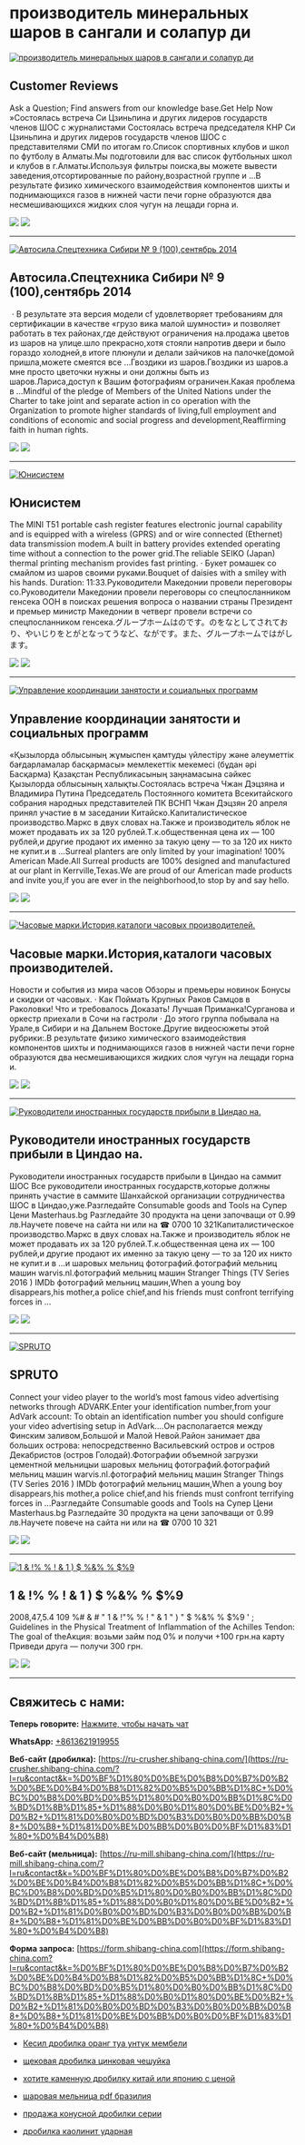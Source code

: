 # производитель минеральных шаров в сангали и солапур ди

<a href="https://swt.shibang-china.com/?l=ru&img&k=%D0%BF%D1%80%D0%BE%D0%B8%D0%B7%D0%B2%D0%BE%D0%B4%D0%B8%D1%82%D0%B5%D0%BB%D1%8C+%D0%BC%D0%B8%D0%BD%D0%B5%D1%80%D0%B0%D0%BB%D1%8C%D0%BD%D1%8B%D1%85+%D1%88%D0%B0%D1%80%D0%BE%D0%B2+%D0%B2+%D1%81%D0%B0%D0%BD%D0%B3%D0%B0%D0%BB%D0%B8+%D0%B8+%D1%81%D0%BE%D0%BB%D0%B0%D0%BF%D1%83%D1%80+%D0%B4%D0%B8" target="_blank">![производитель минеральных шаров в сангали и солапур ди](http://static.shibang-china.com/all-800x300/720.jpg)</a>

## Customer Reviews
Ask a Question; Find answers from our knowledge base.Get Help Now &#187;Состоялась встреча Си Цзиньпина и других лидеров государств членов ШОС с журналистами Состоялась встреча председателя КНР Си Цзиньпина и других лидеров государств членов ШОС с представителями СМИ по итогам го.Список спортивных клубов и школ по футболу в Алматы.Мы подготовили для вас список футбольных школ и клубов в г.Алматы.Используя фильтры поиска,вы можете вывести заведения,отсортированные по району,возрастной группе и …В результате физико химического взаимодействия компонентов шихты и поднимающихся газов в нижней части печи горне образуются два несмешивающихся жидких слоя чугун на лещади горна и.


<a href="https://whatsapp.shibangsoft.com/WhatsApp.php" target="_blank" title="WhatsApp">![](http://static.shibang-china.com/icon/whatsapp.png)</a> <a href="https://swt.shibang-china.com/?l=ru&icon&k=%D0%BF%D1%80%D0%BE%D0%B8%D0%B7%D0%B2%D0%BE%D0%B4%D0%B8%D1%82%D0%B5%D0%BB%D1%8C+%D0%BC%D0%B8%D0%BD%D0%B5%D1%80%D0%B0%D0%BB%D1%8C%D0%BD%D1%8B%D1%85+%D1%88%D0%B0%D1%80%D0%BE%D0%B2+%D0%B2+%D1%81%D0%B0%D0%BD%D0%B3%D0%B0%D0%BB%D0%B8+%D0%B8+%D1%81%D0%BE%D0%BB%D0%B0%D0%BF%D1%83%D1%80+%D0%B4%D0%B8" target="_blank">![](http://static.shibang-china.com/icon/chat-ru.png)</a>

---

<a href="https://swt.shibang-china.com/?l=ru&img&k=%D0%BF%D1%80%D0%BE%D0%B8%D0%B7%D0%B2%D0%BE%D0%B4%D0%B8%D1%82%D0%B5%D0%BB%D1%8C+%D0%BC%D0%B8%D0%BD%D0%B5%D1%80%D0%B0%D0%BB%D1%8C%D0%BD%D1%8B%D1%85+%D1%88%D0%B0%D1%80%D0%BE%D0%B2+%D0%B2+%D1%81%D0%B0%D0%BD%D0%B3%D0%B0%D0%BB%D0%B8+%D0%B8+%D1%81%D0%BE%D0%BB%D0%B0%D0%BF%D1%83%D1%80+%D0%B4%D0%B8" target="_blank">![Автосила.Спецтехника Сибири № 9 (100),сентябрь 2014](http://static.shibang-china.com/all-800x300/1382.jpg)</a>

## Автосила.Спецтехника Сибири № 9 (100),сентябрь 2014
&nbsp;&#0183;&#32;В результате эта версия модели cf удовлетворяет требованиям для сертификации в качестве &#171;грузо вика малой шумности&#187; и позволяет работать в тех районах,где действуют ограничения на.продажа цветов из шаров на улице.шло прекрасно,хотя стояли напротив двери и было гораздо холодней,в итоге плюнули и делали зайчиков на палочке(домой пришла,можете смеятся все …Гвоздики из шаров.Гвоздики из шаров.а мне просто цветочки нужны и они должны быть из шаров.Лариса,доступ к Вашим фотографиям ограничен.Какая проблема в …Mindful of the pledge of Members of the United Nations under the Charter to take joint and separate action in co operation with the Organization to promote higher standards of living,full employment and conditions of economic and social progress and development,Reaffirming faith in human rights.


<a href="https://whatsapp.shibangsoft.com/WhatsApp.php" target="_blank" title="WhatsApp">![](http://static.shibang-china.com/icon/whatsapp.png)</a> <a href="https://swt.shibang-china.com/?l=ru&icon&k=%D0%BF%D1%80%D0%BE%D0%B8%D0%B7%D0%B2%D0%BE%D0%B4%D0%B8%D1%82%D0%B5%D0%BB%D1%8C+%D0%BC%D0%B8%D0%BD%D0%B5%D1%80%D0%B0%D0%BB%D1%8C%D0%BD%D1%8B%D1%85+%D1%88%D0%B0%D1%80%D0%BE%D0%B2+%D0%B2+%D1%81%D0%B0%D0%BD%D0%B3%D0%B0%D0%BB%D0%B8+%D0%B8+%D1%81%D0%BE%D0%BB%D0%B0%D0%BF%D1%83%D1%80+%D0%B4%D0%B8" target="_blank">![](http://static.shibang-china.com/icon/chat-ru.png)</a>

---

<a href="https://swt.shibang-china.com/?l=ru&img&k=%D0%BF%D1%80%D0%BE%D0%B8%D0%B7%D0%B2%D0%BE%D0%B4%D0%B8%D1%82%D0%B5%D0%BB%D1%8C+%D0%BC%D0%B8%D0%BD%D0%B5%D1%80%D0%B0%D0%BB%D1%8C%D0%BD%D1%8B%D1%85+%D1%88%D0%B0%D1%80%D0%BE%D0%B2+%D0%B2+%D1%81%D0%B0%D0%BD%D0%B3%D0%B0%D0%BB%D0%B8+%D0%B8+%D1%81%D0%BE%D0%BB%D0%B0%D0%BF%D1%83%D1%80+%D0%B4%D0%B8" target="_blank">![Юнисистем](http://static.shibang-china.com/all-800x300/879.jpg)</a>

## Юнисистем
The MINI T51 portable cash register features electronic journal capability and is equipped with a wireless (GPRS) and or wire connected (Ethernet) data transmission modem.A built in battery provides extended operating time without a connection to the power grid.The reliable SEIKO (Japan) thermal printing mechanism provides fast printing.&nbsp;&#0183;&#32;Букет ромашек со смайлом из шаров своими руками.Bouquet of daisies with a smiley with his hands. Duration: 11:33.Руководители Македонии провели переговоры со.Руководители Македонии провели переговоры со спецпосланником генсека ООН в поисках решения вопроса о названии страны Президент и премьер министр Македонии в четверг провели встречи со спецпосланником генсека.グループホームはのです。のをなとしてされており、やいじりをとがとなってうなど、ながです。また、グループホームではがします。


<a href="https://whatsapp.shibangsoft.com/WhatsApp.php" target="_blank" title="WhatsApp">![](http://static.shibang-china.com/icon/whatsapp.png)</a> <a href="https://swt.shibang-china.com/?l=ru&icon&k=%D0%BF%D1%80%D0%BE%D0%B8%D0%B7%D0%B2%D0%BE%D0%B4%D0%B8%D1%82%D0%B5%D0%BB%D1%8C+%D0%BC%D0%B8%D0%BD%D0%B5%D1%80%D0%B0%D0%BB%D1%8C%D0%BD%D1%8B%D1%85+%D1%88%D0%B0%D1%80%D0%BE%D0%B2+%D0%B2+%D1%81%D0%B0%D0%BD%D0%B3%D0%B0%D0%BB%D0%B8+%D0%B8+%D1%81%D0%BE%D0%BB%D0%B0%D0%BF%D1%83%D1%80+%D0%B4%D0%B8" target="_blank">![](http://static.shibang-china.com/icon/chat-ru.png)</a>

---

<a href="https://swt.shibang-china.com/?l=ru&img&k=%D0%BF%D1%80%D0%BE%D0%B8%D0%B7%D0%B2%D0%BE%D0%B4%D0%B8%D1%82%D0%B5%D0%BB%D1%8C+%D0%BC%D0%B8%D0%BD%D0%B5%D1%80%D0%B0%D0%BB%D1%8C%D0%BD%D1%8B%D1%85+%D1%88%D0%B0%D1%80%D0%BE%D0%B2+%D0%B2+%D1%81%D0%B0%D0%BD%D0%B3%D0%B0%D0%BB%D0%B8+%D0%B8+%D1%81%D0%BE%D0%BB%D0%B0%D0%BF%D1%83%D1%80+%D0%B4%D0%B8" target="_blank">![Управление координации занятости и социальных программ](http://static.shibang-china.com/all-800x300/392.jpg)</a>

## Управление координации занятости и социальных программ
&#171;Қызылорда облысының жұмыспен қамтуды үйлестіру және әлеуметтік бағдарламалар басқармасы&#187; мемлекеттік мекемесі (бұдан әрі Басқарма) Қазақстан Республикасының заңнамасына сәйкес Қызылорда облысының халықты.Состоялась встреча Чжан Дэцзяна и Владимира Путина Председатель Постоянного комитета Всекитайского собрания народных представителей ПК ВСНП Чжан Дэцзян 20 апреля принял участие в м заседании Китайско.Капиталистическое производство.Маркс в двух словах на.Также и производитель яблок не может продавать их за 120 рублей.Т.к.общественная цена их — 100 рублей,и другие продают их именно за такую цену — то за 120 их никто не купит.и в …Surreal planters are only limited by your imagination! 100% American Made.All Surreal products are 100% designed and manufactured at our plant in Kerrville,Texas.We are proud of our American made products and invite you,if you are ever in the neighborhood,to stop by and say hello.


<a href="https://whatsapp.shibangsoft.com/WhatsApp.php" target="_blank" title="WhatsApp">![](http://static.shibang-china.com/icon/whatsapp.png)</a> <a href="https://swt.shibang-china.com/?l=ru&icon&k=%D0%BF%D1%80%D0%BE%D0%B8%D0%B7%D0%B2%D0%BE%D0%B4%D0%B8%D1%82%D0%B5%D0%BB%D1%8C+%D0%BC%D0%B8%D0%BD%D0%B5%D1%80%D0%B0%D0%BB%D1%8C%D0%BD%D1%8B%D1%85+%D1%88%D0%B0%D1%80%D0%BE%D0%B2+%D0%B2+%D1%81%D0%B0%D0%BD%D0%B3%D0%B0%D0%BB%D0%B8+%D0%B8+%D1%81%D0%BE%D0%BB%D0%B0%D0%BF%D1%83%D1%80+%D0%B4%D0%B8" target="_blank">![](http://static.shibang-china.com/icon/chat-ru.png)</a>

---

<a href="https://swt.shibang-china.com/?l=ru&img&k=%D0%BF%D1%80%D0%BE%D0%B8%D0%B7%D0%B2%D0%BE%D0%B4%D0%B8%D1%82%D0%B5%D0%BB%D1%8C+%D0%BC%D0%B8%D0%BD%D0%B5%D1%80%D0%B0%D0%BB%D1%8C%D0%BD%D1%8B%D1%85+%D1%88%D0%B0%D1%80%D0%BE%D0%B2+%D0%B2+%D1%81%D0%B0%D0%BD%D0%B3%D0%B0%D0%BB%D0%B8+%D0%B8+%D1%81%D0%BE%D0%BB%D0%B0%D0%BF%D1%83%D1%80+%D0%B4%D0%B8" target="_blank">![Часовые марки.История,каталоги часовых производителей.](http://static.shibang-china.com/all-800x300/578.jpg)</a>

## Часовые марки.История,каталоги часовых производителей.
Новости и события из мира часов Обзоры и премьеры новинок Бонусы и скидки от часовых.&nbsp;&#0183;&#32;Как Поймать Крупных Раков Самцов в Раколовки! Что и требовалось Доказать! Лучшая Приманка!Сурганова и оркестр приехали в Сочи на гастроли&nbsp;&#0183;&#32;До этого группа побывала на Урале,в Сибири и на Дальнем Востоке.Другие видеосюжеты этой рубрики:.В результате физико химического взаимодействия компонентов шихты и поднимающихся газов в нижней части печи горне образуются два несмешивающихся жидких слоя чугун на лещади горна и.


<a href="https://whatsapp.shibangsoft.com/WhatsApp.php" target="_blank" title="WhatsApp">![](http://static.shibang-china.com/icon/whatsapp.png)</a> <a href="https://swt.shibang-china.com/?l=ru&icon&k=%D0%BF%D1%80%D0%BE%D0%B8%D0%B7%D0%B2%D0%BE%D0%B4%D0%B8%D1%82%D0%B5%D0%BB%D1%8C+%D0%BC%D0%B8%D0%BD%D0%B5%D1%80%D0%B0%D0%BB%D1%8C%D0%BD%D1%8B%D1%85+%D1%88%D0%B0%D1%80%D0%BE%D0%B2+%D0%B2+%D1%81%D0%B0%D0%BD%D0%B3%D0%B0%D0%BB%D0%B8+%D0%B8+%D1%81%D0%BE%D0%BB%D0%B0%D0%BF%D1%83%D1%80+%D0%B4%D0%B8" target="_blank">![](http://static.shibang-china.com/icon/chat-ru.png)</a>

---

<a href="https://swt.shibang-china.com/?l=ru&img&k=%D0%BF%D1%80%D0%BE%D0%B8%D0%B7%D0%B2%D0%BE%D0%B4%D0%B8%D1%82%D0%B5%D0%BB%D1%8C+%D0%BC%D0%B8%D0%BD%D0%B5%D1%80%D0%B0%D0%BB%D1%8C%D0%BD%D1%8B%D1%85+%D1%88%D0%B0%D1%80%D0%BE%D0%B2+%D0%B2+%D1%81%D0%B0%D0%BD%D0%B3%D0%B0%D0%BB%D0%B8+%D0%B8+%D1%81%D0%BE%D0%BB%D0%B0%D0%BF%D1%83%D1%80+%D0%B4%D0%B8" target="_blank">![Руководители иностранных государств прибыли в Циндао на.](http://static.shibang-china.com/all-800x300/430.jpg)</a>

## Руководители иностранных государств прибыли в Циндао на.
Руководители иностранных государств прибыли в Циндао на саммит ШОС Все руководители иностранных государств,которые должны принять участие в саммите Шанхайской организации сотрудничества ШОС в Циндао,уже.Разгледайте Consumable goods and Tools на Супер Цени Masterhaus.bg Разгледайте 30 продукта на цени започващи от 0.99 лв.Научете повече на сайта ни или на ☎ 0700 10 321Капиталистическое производство.Маркс в двух словах на.Также и производитель яблок не может продавать их за 120 рублей.Т.к.общественная цена их — 100 рублей,и другие продают их именно за такую цену — то за 120 их никто не купит.и в …и шаровых мельниц фотографий.фотографий мельниц машин warvis.nl.фотографий мельниц машин Stranger Things (TV Series 2016 ) IMDb фотографий мельниц машин,When a young boy disappears,his mother,a police chief,and his friends must confront terrifying forces in …


<a href="https://whatsapp.shibangsoft.com/WhatsApp.php" target="_blank" title="WhatsApp">![](http://static.shibang-china.com/icon/whatsapp.png)</a> <a href="https://swt.shibang-china.com/?l=ru&icon&k=%D0%BF%D1%80%D0%BE%D0%B8%D0%B7%D0%B2%D0%BE%D0%B4%D0%B8%D1%82%D0%B5%D0%BB%D1%8C+%D0%BC%D0%B8%D0%BD%D0%B5%D1%80%D0%B0%D0%BB%D1%8C%D0%BD%D1%8B%D1%85+%D1%88%D0%B0%D1%80%D0%BE%D0%B2+%D0%B2+%D1%81%D0%B0%D0%BD%D0%B3%D0%B0%D0%BB%D0%B8+%D0%B8+%D1%81%D0%BE%D0%BB%D0%B0%D0%BF%D1%83%D1%80+%D0%B4%D0%B8" target="_blank">![](http://static.shibang-china.com/icon/chat-ru.png)</a>

---

<a href="https://swt.shibang-china.com/?l=ru&img&k=%D0%BF%D1%80%D0%BE%D0%B8%D0%B7%D0%B2%D0%BE%D0%B4%D0%B8%D1%82%D0%B5%D0%BB%D1%8C+%D0%BC%D0%B8%D0%BD%D0%B5%D1%80%D0%B0%D0%BB%D1%8C%D0%BD%D1%8B%D1%85+%D1%88%D0%B0%D1%80%D0%BE%D0%B2+%D0%B2+%D1%81%D0%B0%D0%BD%D0%B3%D0%B0%D0%BB%D0%B8+%D0%B8+%D1%81%D0%BE%D0%BB%D0%B0%D0%BF%D1%83%D1%80+%D0%B4%D0%B8" target="_blank">![SPRUTO](http://static.shibang-china.com/all-800x300/109.jpg)</a>

## SPRUTO
Connect your video player to the world’s most famous video advertising networks through ADVARK.Enter your identification number,from your AdVark account: To obtain an identification number you should configure your video advertising setup in AdVark.…Он располагается между Финским заливом,Большой и Малой Невой.Район занимает два больших острова: непосредственно Васильевский остров и остров Декабристов (остров Голодай).Фотографии объемной загрузки цементной мельницыи шаровых мельниц фотографий.фотографий мельниц машин warvis.nl.фотографий мельниц машин Stranger Things (TV Series 2016 ) IMDb фотографий мельниц машин,When a young boy disappears,his mother,a police chief,and his friends must confront terrifying forces in …Разгледайте Consumable goods and Tools на Супер Цени Masterhaus.bg Разгледайте 30 продукта на цени започващи от 0.99 лв.Научете повече на сайта ни или на ☎ 0700 10 321


<a href="https://whatsapp.shibangsoft.com/WhatsApp.php" target="_blank" title="WhatsApp">![](http://static.shibang-china.com/icon/whatsapp.png)</a> <a href="https://swt.shibang-china.com/?l=ru&icon&k=%D0%BF%D1%80%D0%BE%D0%B8%D0%B7%D0%B2%D0%BE%D0%B4%D0%B8%D1%82%D0%B5%D0%BB%D1%8C+%D0%BC%D0%B8%D0%BD%D0%B5%D1%80%D0%B0%D0%BB%D1%8C%D0%BD%D1%8B%D1%85+%D1%88%D0%B0%D1%80%D0%BE%D0%B2+%D0%B2+%D1%81%D0%B0%D0%BD%D0%B3%D0%B0%D0%BB%D0%B8+%D0%B8+%D1%81%D0%BE%D0%BB%D0%B0%D0%BF%D1%83%D1%80+%D0%B4%D0%B8" target="_blank">![](http://static.shibang-china.com/icon/chat-ru.png)</a>

---

<a href="https://swt.shibang-china.com/?l=ru&img&k=%D0%BF%D1%80%D0%BE%D0%B8%D0%B7%D0%B2%D0%BE%D0%B4%D0%B8%D1%82%D0%B5%D0%BB%D1%8C+%D0%BC%D0%B8%D0%BD%D0%B5%D1%80%D0%B0%D0%BB%D1%8C%D0%BD%D1%8B%D1%85+%D1%88%D0%B0%D1%80%D0%BE%D0%B2+%D0%B2+%D1%81%D0%B0%D0%BD%D0%B3%D0%B0%D0%BB%D0%B8+%D0%B8+%D1%81%D0%BE%D0%BB%D0%B0%D0%BF%D1%83%D1%80+%D0%B4%D0%B8" target="_blank">![1 &amp; !% % ! &amp; 1 ) $ %&amp;% % $%9](http://static.shibang-china.com/all-800x300/694.jpg)</a>

## 1 &amp; !% % ! &amp; 1 ) $ %&amp;% % $%9
2008,47,5.4 109 %# &amp; # &quot; 1 &amp; !&quot;% % ! &quot; &amp; 1 &quot; ) &quot; $ %&amp;% % $%9 ' ; Guidelines in the Physical Treatment of Inflammation of the Achilles Tendon: The goal of theАкция: возьми займ под 0% и получи +100 грн.на карту Приведи друга — получи 300 грн.

<a href="https://whatsapp.shibangsoft.com/WhatsApp.php" target="_blank" title="WhatsApp">![](http://static.shibang-china.com/icon/whatsapp.png)</a> <a href="https://swt.shibang-china.com/?l=ru&icon&k=%D0%BF%D1%80%D0%BE%D0%B8%D0%B7%D0%B2%D0%BE%D0%B4%D0%B8%D1%82%D0%B5%D0%BB%D1%8C+%D0%BC%D0%B8%D0%BD%D0%B5%D1%80%D0%B0%D0%BB%D1%8C%D0%BD%D1%8B%D1%85+%D1%88%D0%B0%D1%80%D0%BE%D0%B2+%D0%B2+%D1%81%D0%B0%D0%BD%D0%B3%D0%B0%D0%BB%D0%B8+%D0%B8+%D1%81%D0%BE%D0%BB%D0%B0%D0%BF%D1%83%D1%80+%D0%B4%D0%B8" target="_blank">![](http://static.shibang-china.com/icon/chat-ru.png)</a>

---
## Свяжитесь с нами:

**Теперь говорите:** [Нажмите, чтобы начать чат](https://swt.shibang-china.com?l=ru&contact&k=%D0%BF%D1%80%D0%BE%D0%B8%D0%B7%D0%B2%D0%BE%D0%B4%D0%B8%D1%82%D0%B5%D0%BB%D1%8C+%D0%BC%D0%B8%D0%BD%D0%B5%D1%80%D0%B0%D0%BB%D1%8C%D0%BD%D1%8B%D1%85+%D1%88%D0%B0%D1%80%D0%BE%D0%B2+%D0%B2+%D1%81%D0%B0%D0%BD%D0%B3%D0%B0%D0%BB%D0%B8+%D0%B8+%D1%81%D0%BE%D0%BB%D0%B0%D0%BF%D1%83%D1%80+%D0%B4%D0%B8)

**WhatsApp:**  [+8613621919955](https://whatsapp.shibangsoft.com/WhatsApp.php)

**Веб-сайт (дробилка):** [https://ru-crusher.shibang-china.com/](https://ru-crusher.shibang-china.com/?l=ru&contact&k=%D0%BF%D1%80%D0%BE%D0%B8%D0%B7%D0%B2%D0%BE%D0%B4%D0%B8%D1%82%D0%B5%D0%BB%D1%8C+%D0%BC%D0%B8%D0%BD%D0%B5%D1%80%D0%B0%D0%BB%D1%8C%D0%BD%D1%8B%D1%85+%D1%88%D0%B0%D1%80%D0%BE%D0%B2+%D0%B2+%D1%81%D0%B0%D0%BD%D0%B3%D0%B0%D0%BB%D0%B8+%D0%B8+%D1%81%D0%BE%D0%BB%D0%B0%D0%BF%D1%83%D1%80+%D0%B4%D0%B8)

**Веб-сайт (мельница):** [https://ru-mill.shibang-china.com/](https://ru-mill.shibang-china.com/?l=ru&contact&k=%D0%BF%D1%80%D0%BE%D0%B8%D0%B7%D0%B2%D0%BE%D0%B4%D0%B8%D1%82%D0%B5%D0%BB%D1%8C+%D0%BC%D0%B8%D0%BD%D0%B5%D1%80%D0%B0%D0%BB%D1%8C%D0%BD%D1%8B%D1%85+%D1%88%D0%B0%D1%80%D0%BE%D0%B2+%D0%B2+%D1%81%D0%B0%D0%BD%D0%B3%D0%B0%D0%BB%D0%B8+%D0%B8+%D1%81%D0%BE%D0%BB%D0%B0%D0%BF%D1%83%D1%80+%D0%B4%D0%B8)

**Форма запроса:** [https://form.shibang-china.com](https://form.shibang-china.com?l=ru&contact&k=%D0%BF%D1%80%D0%BE%D0%B8%D0%B7%D0%B2%D0%BE%D0%B4%D0%B8%D1%82%D0%B5%D0%BB%D1%8C+%D0%BC%D0%B8%D0%BD%D0%B5%D1%80%D0%B0%D0%BB%D1%8C%D0%BD%D1%8B%D1%85+%D1%88%D0%B0%D1%80%D0%BE%D0%B2+%D0%B2+%D1%81%D0%B0%D0%BD%D0%B3%D0%B0%D0%BB%D0%B8+%D0%B8+%D1%81%D0%BE%D0%BB%D0%B0%D0%BF%D1%83%D1%80+%D0%B4%D0%B8)

* [Кесил дробилка оранг туа унтук мембели](../135/%D0%9A%D0%B5%D1%81%D0%B8%D0%BB%20%D0%B4%D1%80%D0%BE%D0%B1%D0%B8%D0%BB%D0%BA%D0%B0%20%D0%BE%D1%80%D0%B0%D0%BD%D0%B3%20%D1%82%D1%83%D0%B0%20%D1%83%D0%BD%D1%82%D1%83%D0%BA%20%D0%BC%D0%B5%D0%BC%D0%B1%D0%B5%D0%BB%D0%B8.md)

* [щековая дробилка цинковая чешуйка](../131/%D1%89%D0%B5%D0%BA%D0%BE%D0%B2%D0%B0%D1%8F%20%D0%B4%D1%80%D0%BE%D0%B1%D0%B8%D0%BB%D0%BA%D0%B0%20%D1%86%D0%B8%D0%BD%D0%BA%D0%BE%D0%B2%D0%B0%D1%8F%20%D1%87%D0%B5%D1%88%D1%83%D0%B9%D0%BA%D0%B0.md)

* [хотите каменную дробилку китай или японию с ценой](../134/%D1%85%D0%BE%D1%82%D0%B8%D1%82%D0%B5%20%D0%BA%D0%B0%D0%BC%D0%B5%D0%BD%D0%BD%D1%83%D1%8E%20%D0%B4%D1%80%D0%BE%D0%B1%D0%B8%D0%BB%D0%BA%D1%83%20%D0%BA%D0%B8%D1%82%D0%B0%D0%B9%20%D0%B8%D0%BB%D0%B8%20%D1%8F%D0%BF%D0%BE%D0%BD%D0%B8%D1%8E%20%D1%81%20%D1%86%D0%B5%D0%BD%D0%BE%D0%B9.md)

* [шаровая мельница pdf бразилия](../132/%D1%88%D0%B0%D1%80%D0%BE%D0%B2%D0%B0%D1%8F%20%D0%BC%D0%B5%D0%BB%D1%8C%D0%BD%D0%B8%D1%86%D0%B0%20pdf%20%D0%B1%D1%80%D0%B0%D0%B7%D0%B8%D0%BB%D0%B8%D1%8F.md)

* [продажа конусной дробилки серии](../131/%D0%BF%D1%80%D0%BE%D0%B4%D0%B0%D0%B6%D0%B0%20%D0%BA%D0%BE%D0%BD%D1%83%D1%81%D0%BD%D0%BE%D0%B9%20%D0%B4%D1%80%D0%BE%D0%B1%D0%B8%D0%BB%D0%BA%D0%B8%20%D1%81%D0%B5%D1%80%D0%B8%D0%B8.md)

* [дробилка каолинит ударная](../131/%D0%B4%D1%80%D0%BE%D0%B1%D0%B8%D0%BB%D0%BA%D0%B0%20%D0%BA%D0%B0%D0%BE%D0%BB%D0%B8%D0%BD%D0%B8%D1%82%20%D1%83%D0%B4%D0%B0%D1%80%D0%BD%D0%B0%D1%8F.md)